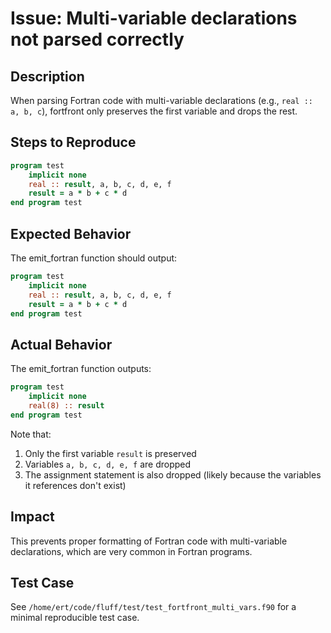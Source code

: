 # Issue: Multi-variable declarations not parsed correctly

## Description
When parsing Fortran code with multi-variable declarations (e.g., `real :: a, b, c`), fortfront only preserves the first variable and drops the rest.

## Steps to Reproduce
```fortran
program test
    implicit none
    real :: result, a, b, c, d, e, f
    result = a * b + c * d
end program test
```

## Expected Behavior
The emit_fortran function should output:
```fortran
program test
    implicit none
    real :: result, a, b, c, d, e, f
    result = a * b + c * d
end program test
```

## Actual Behavior
The emit_fortran function outputs:
```fortran
program test
    implicit none
    real(8) :: result
end program test
```

Note that:
1. Only the first variable `result` is preserved
2. Variables `a, b, c, d, e, f` are dropped
3. The assignment statement is also dropped (likely because the variables it references don't exist)

## Impact
This prevents proper formatting of Fortran code with multi-variable declarations, which are very common in Fortran programs.

## Test Case
See `/home/ert/code/fluff/test/test_fortfront_multi_vars.f90` for a minimal reproducible test case.